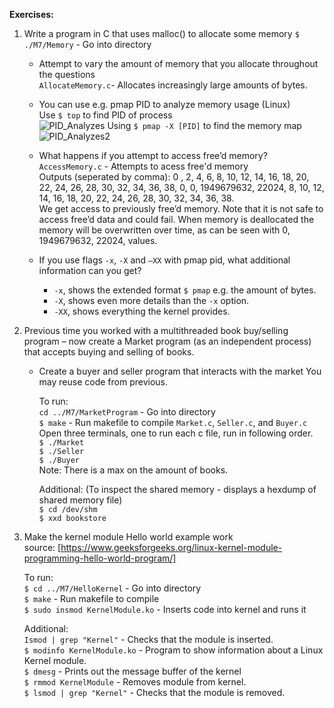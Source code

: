 **Exercises:** 
  1. Write a program in C that uses malloc() to allocate some memory
     `$ ./M7/Memory` - Go into directory
  
      - Attempt to vary the amount of memory that you allocate throughout the questions  
        `AllocateMemory.c`- Allocates increasingly large amounts of bytes.  
          
      - You can use e.g. pmap PID to analyze memory usage (Linux)  
        Use `$ top` to find PID of process  
         ![PID_Analyzes](https://github.com/Andersen2407/P3-Opgaver/assets/112859566/13ae3c75-3479-4ef9-9436-4c9bb995f033)
        Using `$ pmap -X [PID]` to find the memory map  
        ![PID_Analyzes2](https://github.com/Andersen2407/P3-Opgaver/assets/112859566/7fd13128-6892-4d25-8b91-cad0e377276c)

      - What happens if you attempt to access free’d memory?  
        `AccessMemory.c` - Attempts to acess free'd memory  
        Outputs (seperated by comma): 0 , 2, 4, 6, 8, 10, 12, 14, 16, 18, 20, 22, 24, 26, 28, 30, 32, 34, 36, 38, 0, 0, 1949679632, 22024, 8, 10, 12, 14, 16, 18, 20, 22, 24, 26, 28, 30, 32, 34, 36, 38.  
        We get access to previously free’d memory. Note that it is not safe to access free’d data and could fail. When memory is deallocated the memory will be overwritten over time, as can be seen with 0, 1949679632, 22024, values.  
   
      - If you use flags `-x`, `-X` and `–XX` with pmap pid, what additional information can you get?  
        - `-x`, shows the extended format `$ pmap` e.g. the amount of bytes.  
        - `-X`, shows even more details than the `-x` option.  
        - `-XX`, shows everything the kernel provides.
      
  2. Previous time you worked with a multithreaded book buy/selling program – now create a Market program (as an independent process) that accepts buying and selling of books.  
     - Create a buyer and seller program that interacts with the market
You may reuse code from previous.

        To run:  
       `cd ../M7/MarketProgram` - Go into directory  
        `$ make` - Run makefile to compile `Market.c`, `Seller.c`, and `Buyer.c`  
        Open three terminals, one to run each c file, run in following order.   
        `$ ./Market`  
        `$ ./Seller`  
        `$ ./Buyer`  
        Note: There is a max on the amount of books.  
     
        Additional: (To inspect the shared memory - displays a hexdump of shared memory file)  
        `$ cd /dev/shm`  
        `$ xxd bookstore`  

  3. Make the kernel module Hello world example work  
     source: [https://www.geeksforgeeks.org/linux-kernel-module-programming-hello-world-program/]  

      To run:  
      `$ cd ../M7/HelloKernel` - Go into directory  
      `$ make` - Run makefile to compile  
      `$ sudo insmod KernelModule.ko` - Inserts code into kernel and runs it  
      
      Additional:  
     `Ismod | grep "Kernel"` - Checks that the module is inserted.  
     `$ modinfo KernelModule.ko` - Program to show information about a Linux Kernel module.  
     `$ dmesg` - Prints out the message buffer of the kernel  
     `$ rmmod KernelModule` - Removes module from kernel.  
     `$ lsmod | grep "Kernel"` - Checks that the module is removed.  
     
     
     

        
